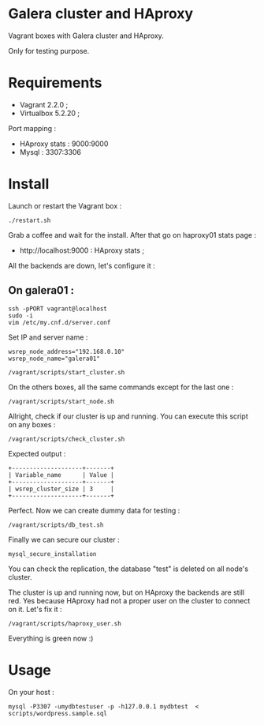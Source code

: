 Galera cluster and HAproxy
==============

Vagrant boxes with Galera cluster and HAproxy.

Only for testing purpose.

# Requirements

* Vagrant 2.2.0 ;
* Virtualbox 5.2.20 ;

Port mapping :

* HAproxy stats : 9000:9000
* Mysql : 3307:3306

# Install

Launch or restart the Vagrant box :

```
./restart.sh
```

Grab a coffee and wait for the install. After that go on haproxy01 stats page :

* http://localhost:9000 : HAproxy stats ;

All the backends are down, let's configure it :

## On galera01 :

```
ssh -pPORT vagrant@localhost
sudo -i
vim /etc/my.cnf.d/server.conf
```

Set IP and server name :

```
wsrep_node_address="192.168.0.10"
wsrep_node_name="galera01"
```

```
/vagrant/scripts/start_cluster.sh
```

On the others boxes, all the same commands except for the last one :

```
/vagrant/scripts/start_node.sh
```

Allright, check if our cluster is up and running. You can execute this script on any boxes :

```
/vagrant/scripts/check_cluster.sh
```

Expected output :

```
+--------------------+-------+
| Variable_name      | Value |
+--------------------+-------+
| wsrep_cluster_size | 3     |
+--------------------+-------+
```


Perfect. Now we can create dummy data for testing  :

```
/vagrant/scripts/db_test.sh
```

Finally we can secure our cluster :

```
mysql_secure_installation
```

You can check the replication, the database "test" is deleted on all node's cluster.

The cluster is up and running now, but on HAproxy the backends are still red. Yes because HAproxy had not a proper user on the cluster to connect on it. Let's fix it :

```
/vagrant/scripts/haproxy_user.sh
```

Everything is green now :)

# Usage

On your host :

```
mysql -P3307 -umydbtestuser -p -h127.0.0.1 mydbtest  < scripts/wordpress.sample.sql
```
